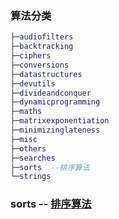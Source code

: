 ### 算法分类
```lua
├─audiofilters
├─backtracking
├─ciphers
├─conversions
├─datastructures
├─devutils
├─divideandconquer
├─dynamicprogramming
├─maths
├─matrixexponentiation
├─minimizinglateness
├─misc
├─others
├─searches
├─sorts  --排序算法
└─strings
```
### sorts -- [排序算法](./src/main/java/com/thealgorithms/sorts/sorts.md)